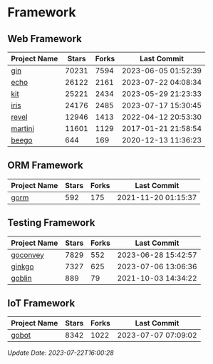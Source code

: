 # Framework

## Web Framework
| Project Name | Stars | Forks | Last Commit |
| ------------ | ----- | ----- | ----------- |
| [gin](https://github.com/gin-gonic/gin) | 70231 | 7594 | 2023-06-05 01:52:39 |
| [echo](https://github.com/labstack/echo) | 26122 | 2161 | 2023-07-22 04:08:34 |
| [kit](https://github.com/go-kit/kit) | 25221 | 2434 | 2023-05-29 21:23:33 |
| [iris](https://github.com/kataras/iris) | 24176 | 2485 | 2023-07-17 15:30:45 |
| [revel](https://github.com/revel/revel) | 12946 | 1413 | 2022-04-12 20:53:30 |
| [martini](https://github.com/go-martini/martini) | 11601 | 1129 | 2017-01-21 21:58:54 |
| [beego](https://github.com/astaxie/beego) | 644 | 169 | 2020-12-13 11:36:23 |

## ORM Framework
| Project Name | Stars | Forks | Last Commit |
| ------------ | ----- | ----- | ----------- |
| [gorm](https://github.com/jinzhu/gorm) | 592 | 175 | 2021-11-20 01:15:37 |

## Testing Framework
| Project Name | Stars | Forks | Last Commit |
| ------------ | ----- | ----- | ----------- |
| [goconvey](https://github.com/smartystreets/goconvey) | 7829 | 552 | 2023-06-28 15:42:57 |
| [ginkgo](https://github.com/onsi/ginkgo) | 7327 | 625 | 2023-07-06 13:06:36 |
| [goblin](https://github.com/franela/goblin) | 889 | 79 | 2021-10-03 14:34:22 |

## IoT Framework
| Project Name | Stars | Forks | Last Commit |
| ------------ | ----- | ----- | ----------- |
| [gobot](https://github.com/hybridgroup/gobot) | 8342 | 1022 | 2023-07-07 07:09:02 |

*Update Date: 2023-07-22T16:00:28*